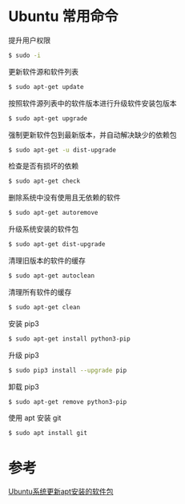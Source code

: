 # Ubuntu 常用命令

提升用户权限
```bash
$ sudo -i
```

更新软件源和软件列表
```bash
$ sudo apt-get update
```

按照软件源列表中的软件版本进行升级软件安装包版本
```bash
$ sudo apt-get upgrade
```

强制更新软件包到最新版本，并自动解决缺少的依赖包
```bash
$ sudo apt-get -u dist-upgrade
```

检查是否有损坏的依赖
```bash
$ sudo apt-get check
```

删除系统中没有使用且无依赖的软件
```bash
$ sudo apt-get autoremove
```

升级系统安装的软件包
```bash
$ sudo apt-get dist-upgrade
```

清理旧版本的软件的缓存
```bash
$ sudo apt-get autoclean
```

清理所有软件的缓存
```bash
$ sudo apt-get clean
```

安装 pip3
```bash
$ sudo apt-get install python3-pip
```

升级 pip3
```bash
$ sudo pip3 install --upgrade pip
```

卸载 pip3
```bash
$ sudo apt-get remove python3-pip
```

使用 apt 安装 git
```bash
$ sudo apt install git
```

# 参考
[Ubuntu系统更新apt安装的软件包](https://blog.csdn.net/qq_36938617/article/details/95234763)  

